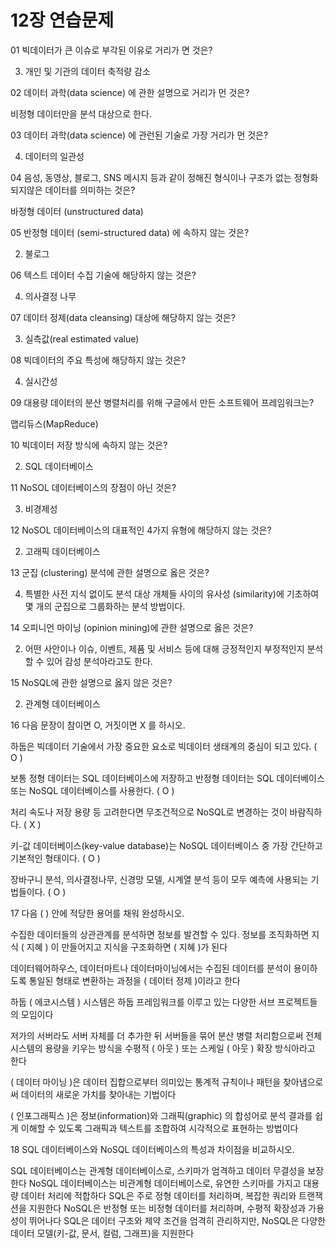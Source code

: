 # 12장 연습문제

01 빅데이터가 큰 이슈로 부각된 이유로 거리가 면 것은?

3. 개인 및 기관의 데이터 축적량 감소

02 데이터 과학(data science) 에 관한 설명으로 거리가 먼 것은?

비정형 데이터만을 분석 대상으로 한다.

03 데이터 과학(data science) 에 관런된 기술로 가장 거리가 먼 것은?

4. 데이터의 일관성

04 음성, 동영상, 블로그, SNS 메시지 등과 같이 정해진 형식이나 구조가 없는 정형화되지않은 데이터를 의미하는 것은?

바정형 데이터 (unstructured data)

05 반정형 데이터 (semi-structured data) 에 속하지 않는 것은?

2. 불로그

06 텍스트 데이터 수집 기술에 해당하지 않는 것은?

4. 의사결정 나무

07 데이터 정제(data cleansing) 대상에 해당하지 않는 것은?

3. 실측값(real estimated value)

08 빅데이터의 주요 특성에 해당하지 않는 것은?

4. 실시간성

09 대용량 데이터의 분산 병렬처리를 위해 구글에서 만든 소프트웨어 프레임워크는?

맵리듀스(MapReduce)

10 빅데이터 저장 방식에 속하지 않는 것은?

2. SQL 데이터베이스

11 NoSOL 데이터베이스의 장점이 아닌 것은?

3. 비경제성

12 NoSOL 데이터베이스의 대표적인 4가지 유형에 해당하지 않는 것은?

2. 고래픽 데이터베이스

13 군집 (clustering) 분석에 관한 설명으로 옳은 것은?

4. 특별한 사전 지식 없이도 분석 대상 개체들 사이의 유사성 (similarity)에 기초하여 몇 개의 군집으로 그룹화하는 분석 방법이다.

14 오피니언 마이닝 (opinion mining)에 관한 설명으로 옳은 것은?

2. 어떤 사안이나 이슈, 이벤트, 제품 및 서비스 등에 대해 긍정적인지 부정적인지 분석할 수 있어 감성 분석아라고도 한다.

15 NoSQL에 관한 설명으로 옳지 않은 것은?

2. 관계형 데이터베이스

16 다음 문장이 참이면 O, 거짓이면 X 를 하시오.

하둡은 빅데이터 기술에서 가장 중요한 요소로 빅데이터 생태계의 중심이 되고 있다. ( O )

보통 정형 데이터는 SQL 데이터베이스에 저장하고 반정형 데이터는 SQL 데이터베이스 또는 NoSQL 데이터베이스를 사용한다. ( O )

처리 속도나 저장 용량 등 고려한다면 무조건적으로 NoSQL로 변경하는 것이 바람직하다. ( X )

키-값 데이터베이스(key-value database)는 NoSQL 데이터베이스 중 가장 간단하고 기본적인 형태이다. ( O )

장바구니 분석, 의사결정나무, 신경망 모델, 시계열 분석 등이 모두 예측에 사용되는 기법들이다. ( O )

17 다음 ( ) 안에 적당한 용어를 채워 완성하시오.

수집한 데이터들의 상관관계를 분석하면 정보를 발견할 수 있다. 정보를 조직화하면 지식 ( 지혜 ) 이 만들어지고 지식을 구조화하면 ( 지혜 )가 된다

데이터웨어하우스, 데이터마트나 데이터마이닝에서는 수집된 데이터를 분석이 용이하도록 통일된 형태로 변환하는 과정을 ( 데이터 정제 )이라고 한다

하둡 ( 에코시스템 ) 시스템은 하둡 프레임워크를 이루고 있는 다양한 서브 프로젝트들의 모임이다

저가의 서버라도 서버 자체를 더 추가한 뒤 서버들을 묶어 분산 병렬 처리함으로써 전체 시스템의 용량을 키우는 방식을 수평적 ( 아웃 ) 또는 스케일 ( 아웃 ) 확장 방식아라고 한다

( 데이터 마이닝 )은 데이터 집합으로부터 의미있는 통계적 규칙이나 패턴을 찾아냄으로써 데이터의 새로운 가치를 찾아내는 기법이다

( 인포그래픽스 )은 정보(information)와 그래픽(graphic) 의 합성어로 분석 결과를 쉽게 이해할 수 있도록 그래픽과 텍스트를 조합하여 시각적으로 표현하는 방법이다

18 SQL 데이터베이스와 NoSQL 데이터베이스의 특성과 차이점을 비교하시오.

SQL 데이터베이스는 관계형 데이터베이스로, 스키마가 엄격하고 데이터 무결성을 보장한다
NoSQL 데이터베이스는 비관계형 데이터베이스로, 유연한 스키마를 가지고 대용량 데이터 처리에 적합하다
SQL은 주로 정형 데이터를 처리하며, 복잡한 쿼리와 트랜잭션을 지원한다
NoSQL은 반정형 또는 비정형 데이터를 처리하며, 수평적 확장성과 가용성이 뛰어나다
SQL은 데이터 구조와 제약 조건을 엄격히 관리하지만, NoSQL은 다양한 데이터 모델(키-값, 문서, 컬럼, 그래프)을 지원한다
